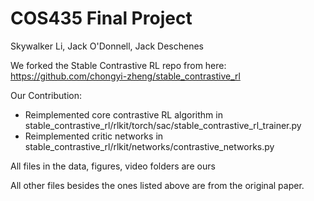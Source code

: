 # COS435 Final Project
Skywalker Li, Jack O'Donnell, Jack Deschenes

We forked the Stable Contrastive RL repo from here: https://github.com/chongyi-zheng/stable_contrastive_rl

Our Contribution:
- Reimplemented core contrastive RL algorithm in stable_contrastive_rl/rlkit/torch/sac/stable_contrastive_rl_trainer.py
- Reimplemented critic networks in stable_contrastive_rl/rlkit/networks/contrastive_networks.py


All files in the data, figures, video folders are ours

All other files besides the ones listed above are from the original paper.
